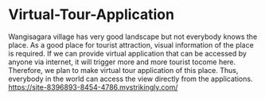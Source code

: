 # Virtual-Tour-Application
Wangisagara village has very good landscape but not everybody knows the place. As a good place for tourist attraction, visual information of the place is required. 
If we can provide virtual application that can be accessed by anyone via internet, it will trigger more and more tourist tocome here. 
Therefore, we plan to make virtual tour application of this place. Thus, everybody in the world can access the view directly from the applications.
https://site-8396893-8454-4786.mystrikingly.com/
